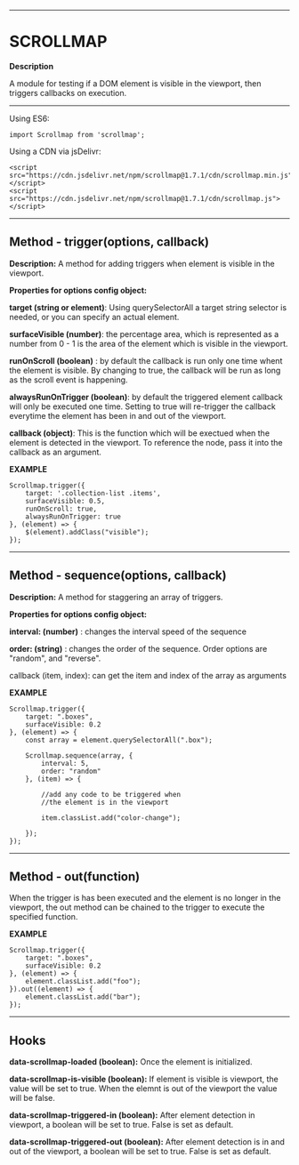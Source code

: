 ******************************************** 
# SCROLLMAP

**Description**

A module for testing if a DOM element is visible in the viewport, then triggers callbacks on execution. 

********************************************

Using ES6:

	import Scrollmap from 'scrollmap';

Using a CDN via jsDelivr:

	<script src="https://cdn.jsdelivr.net/npm/scrollmap@1.7.1/cdn/scrollmap.min.js"></script>
	<script src="https://cdn.jsdelivr.net/npm/scrollmap@1.7.1/cdn/scrollmap.js"></script>

********************************************

## Method - trigger(options, callback)

**Description:**
 A method for adding triggers when element is visible in the viewport. 

**Properties for options config object:**

**target (string or element)**:
Using querySelectorAll a target string selector is needed, or you can specify an actual element.

**surfaceVisible (number)**: the percentage area, which is represented as a number from 0 - 1 is the area of the 
element which is visible in the viewport. 

**runOnScroll (boolean)** : by default the callback is run only one time whent the element is visible. By changing to true, the callback will be run 
as long as the scroll event is happening.

**alwaysRunOnTrigger (boolean)**: by default the triggered element callback will only be executed one time. Setting to true will re-trigger the callback everytime the element has been in and out of the viewport. 

**callback (object)**:
This is the function which will be exectued when the element is detected in the viewport. To reference the node, pass it
into the callback as an argument.

**EXAMPLE**

	Scrollmap.trigger({
		target: '.collection-list .items',
		surfaceVisible: 0.5,
		runOnScroll: true,
		alwaysRunOnTrigger: true
	}, (element) => {
		$(element).addClass("visible");
	});
	
********************************************

## Method - sequence(options, callback)

**Description:**
 A method for staggering an array of triggers. 

**Properties for options config object:**

**interval: (number)** :
changes the interval speed of the sequence

**order: (string)** :
changes the order of the sequence. Order options are "random", and "reverse".

callback (item, index):
can get the item and index of the array as arguments

**EXAMPLE**
		
	Scrollmap.trigger({
		target: ".boxes",
		surfaceVisible: 0.2
	}, (element) => {
		const array = element.querySelectorAll(".box");

		Scrollmap.sequence(array, {
			interval: 5,
			order: "random"
		}, (item) => {

			//add any code to be triggered when
			//the element is in the viewport

			item.classList.add("color-change");

		});
	});

********************************************

## Method - out(function)

When the trigger is has been executed and the element is no longer in the viewport, the out method
can be chained to the trigger to execute the specified function.

**EXAMPLE**

	Scrollmap.trigger({
		target: ".boxes",
		surfaceVisible: 0.2
	}, (element) => {
		element.classList.add("foo");
	}).out((element) => {
		element.classList.add("bar");
	});

********************************************

## Hooks

**data-scrollmap-loaded (boolean):**
Once the element is initialized.

**data-scrollmap-is-visible (boolean):**
If element is visible is viewport, the value will be set to true. When the elemnt is out of the viewport
the value will be false.

**data-scrollmap-triggered-in (boolean):**
After element detection in viewport, a boolean will be set to true. False is set as default.

**data-scrollmap-triggered-out (boolean):**
After element detection is in and out of the viewport, a boolean will be set to true. False is set as default.
